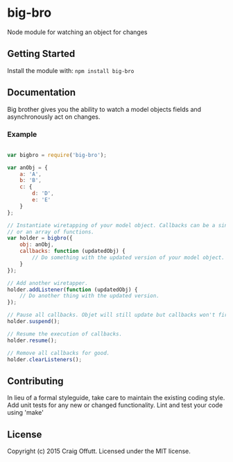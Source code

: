 # big-bro

Node module for watching an object for changes

## Getting Started
Install the module with: `npm install big-bro`

## Documentation

Big brother gives you the ability to watch a model objects fields and asynchronously act on changes.

### Example

```javascript

var bigbro = require('big-bro');

var anObj = {
    a: 'A',
    b: 'B',
    c: {
        d: 'D',
        e: 'E'
    }
};

// Instantiate wiretapping of your model object. Callbacks can be a single function
// or an array of functions.
var holder = bigbro({
    obj: anObj,
    callbacks: function (updatedObj) {
        // Do something with the updated version of your model object.
    }
});

// Add another wiretapper.
holder.addListener(function (updatedObj) {
    // Do another thing with the updated version.
});

// Pause all callbacks. Objet will still update but callbacks won't fire.
holder.suspend();

// Resume the execution of callbacks.
holder.resume();

// Remove all callbacks for good.
holder.clearListeners();

```

## Contributing
In lieu of a formal styleguide, take care to maintain the existing coding style. Add unit tests for any new or changed functionality. Lint and test your code using 'make'

## License
Copyright (c) 2015 Craig Offutt. Licensed under the MIT license.
